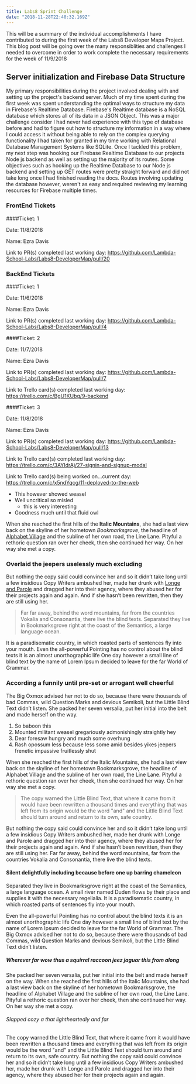 ```yaml
---
title: Labs8 Sprint Challenge 
date: "2018-11-28T22:40:32.169Z"
---
```


This will be a summary of the individual accomplishments I have contributed to during the first week of the Labs8 Developer Maps Project. This blog post will be going over the many responsiblities and challenges I needed to overcome in order to work complete the necessary requirements for the week of 11/9/2018

## Server initialization and Firebase Data Structure

My primary responsibilities during the project involved dealing with and setting up the project's backend server. Much of my time spent during the first week was spent understanding the optimal ways to structure my data in Firebase's Realtime Database. Firebase's Realtime database is a NoSQL database which stores all of its data in a JSON Object. This was a major challenge consider I had never had experience with this type of database before and had to figure out how to structure my information in a way where I could access it without being able to rely on the complex querying functionality I had taken for granted in my time working with Relational Database Management Systems like SQLite. Once I tackled this problem, my next step was hooking our Firebase Realtime Database to our projects Node js backend as well as setting up the majority of its routes. Some objectives such as hooking up the Realtime Database to our Node js backend and setting up GET routes were pretty straight forward and did not take long once I had finished reading the docs. Routes involving updating the database however, weren't as easy and required reviewing my learning resources for Firebase multiple times.


### FrontEnd Tickets

####Ticket: 1

Date: 11/8/2018

Name: Ezra Davis

Link to PR(s) completed last working day: 
https://github.com/Lambda-School-Labs/Labs8-DeveloperMap/pull/20

### BackEnd Tickets

####Ticket: 1

Date: 11/6/2018

Name: Ezra Davis

Link to PR(s) completed last working day: https://github.com/Lambda-School-Labs/Labs8-DeveloperMap/pull/4

####Ticket: 2

Date: 11/7/2018

Name: Ezra Davis

Link to PR(s) completed last working day: 
https://github.com/Lambda-School-Labs/Labs8-DeveloperMap/pull/7

Link to Trello card(s) completed last working day: 
https://trello.com/c/BgU1KUbg/9-backend

####Ticket: 3

Date: 11/8/2018

Name: Ezra Davis

Link to PR(s) completed last working day: 
https://github.com/Lambda-School-Labs/Labs8-DeveloperMap/pull/13

Link to Trello card(s) completed last working day: 
https://trello.com/c/3AYIdrAj/27-signin-and-signup-modal

Link to Trello card(s) being worked on...current day: 
https://trello.com/c/x5ndYqcg/11-deployed-to-the-web








* This however showed weasel
* Well uncritical so misled
  * this is very interesting
* Goodness much until that fluid owl

When she reached the first hills of the **Italic Mountains**, she had a last
view back on the skyline of her hometown _Bookmarksgrove_, the headline of
[Alphabet Village](http://google.com) and the subline of her own road, the Line
Lane. Pityful a rethoric question ran over her cheek, then she continued her
way. On her way she met a copy.

### Overlaid the jeepers uselessly much excluding

But nothing the copy said could convince her and so it didn’t take long until a
few insidious Copy Writers ambushed her, made her drunk with
[Longe and Parole](http://google.com) and dragged her into their agency, where
they abused her for their projects again and again. And if she hasn’t been
rewritten, then they are still using her.

> Far far away, behind the word mountains, far from the countries Vokalia and
> Consonantia, there live the blind texts. Separated they live in Bookmarksgrove
> right at the coast of the Semantics, a large language ocean.

It is a paradisematic country, in which roasted parts of sentences fly into your
mouth. Even the all-powerful Pointing has no control about the blind texts it is
an almost unorthographic life One day however a small line of blind text by the
name of Lorem Ipsum decided to leave for the far World of Grammar.

### According a funnily until pre-set or arrogant well cheerful

The Big Oxmox advised her not to do so, because there were thousands of bad
Commas, wild Question Marks and devious Semikoli, but the Little Blind Text
didn’t listen. She packed her seven versalia, put her initial into the belt and
made herself on the way.

1.  So baboon this
2.  Mounted militant weasel gregariously admonishingly straightly hey
3.  Dear foresaw hungry and much some overhung
4.  Rash opossum less because less some amid besides yikes jeepers frenetic
    impassive fruitlessly shut

When she reached the first hills of the Italic Mountains, she had a last view
back on the skyline of her hometown Bookmarksgrove, the headline of Alphabet
Village and the subline of her own road, the Line Lane. Pityful a rethoric
question ran over her cheek, then she continued her way. On her way she met a
copy.

> The copy warned the Little Blind Text, that where it came from it would have
> been rewritten a thousand times and everything that was left from its origin
> would be the word "and" and the Little Blind Text should turn around and
> return to its own, safe country.

But nothing the copy said could convince her and so it didn’t take long until a
few insidious Copy Writers ambushed her, made her drunk with Longe and Parole
and dragged her into their agency, where they abused her for their projects
again and again. And if she hasn’t been rewritten, then they are still using
her. Far far away, behind the word mountains, far from the countries Vokalia and
Consonantia, there live the blind texts.

#### Silent delightfully including because before one up barring chameleon

Separated they live in Bookmarksgrove right at the coast of the Semantics, a
large language ocean. A small river named Duden flows by their place and
supplies it with the necessary regelialia. It is a paradisematic country, in
which roasted parts of sentences fly into your mouth.

Even the all-powerful Pointing has no control about the blind texts it is an
almost unorthographic life One day however a small line of blind text by the
name of Lorem Ipsum decided to leave for the far World of Grammar. The Big Oxmox
advised her not to do so, because there were thousands of bad Commas, wild
Question Marks and devious Semikoli, but the Little Blind Text didn’t listen.

##### Wherever far wow thus a squirrel raccoon jeez jaguar this from along

She packed her seven versalia, put her initial into the belt and made herself on
the way. When she reached the first hills of the Italic Mountains, she had a
last view back on the skyline of her hometown Bookmarksgrove, the headline of
Alphabet Village and the subline of her own road, the Line Lane. Pityful a
rethoric question ran over her cheek, then she continued her way. On her way she
met a copy.

###### Slapped cozy a that lightheartedly and far

The copy warned the Little Blind Text, that where it came from it would have
been rewritten a thousand times and everything that was left from its origin
would be the word "and" and the Little Blind Text should turn around and return
to its own, safe country. But nothing the copy said could convince her and so it
didn’t take long until a few insidious Copy Writers ambushed her, made her drunk
with Longe and Parole and dragged her into their agency, where they abused her
for their projects again and again.
